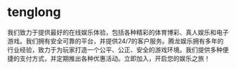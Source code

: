 # tenglong
我们致力于提供最好的在线娱乐体验，包括各种精彩的体育博彩、真人娱乐和电子游戏。我们拥有安全可靠的平台，并提供24/7的客户服务。腾龙娱乐拥有多年的行业经验，致力于为玩家打造一个公平、公正、安全的游戏环境。我们提供多种便捷的支付方式，并定期推出各种优惠活动。立即加入，开启您的娱乐之旅！
